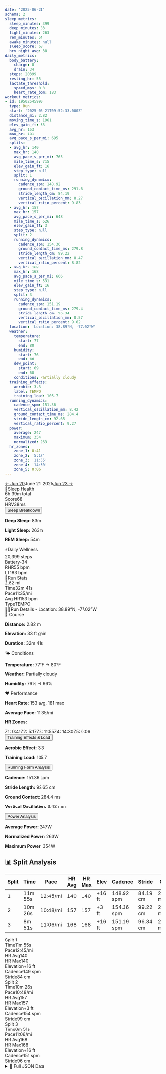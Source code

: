 ```yaml
---
date: '2025-06-21'
schema: 2
sleep_metrics:
  sleep_minutes: 399
  deep_minutes: 83
  light_minutes: 263
  rem_minutes: 54
  awake_minutes: null
  sleep_score: 68
  hrv_night_avg: 38
daily_metrics:
  body_battery:
    charge: 0
    drain: 34
  steps: 20399
  resting_hr: 55
  lactate_threshold:
    speed_mps: 0.3
    heart_rate_bpm: 183
workout_metrics:
- id: 19502545990
  type: Run
  start: '2025-06-21T09:52:33.000Z'
  distance_mi: 2.82
  moving_time_s: 1961
  elev_gain_ft: 33
  avg_hr: 153
  max_hr: 181
  avg_pace_s_per_mi: 695
  splits:
  - avg_hr: 140
    max_hr: 140
    avg_pace_s_per_mi: 765
    mile_time_s: 715
    elev_gain_ft: 16
    step_type: null
    split: 1
    running_dynamics:
      cadence_spm: 148.92
      ground_contact_time_ms: 291.6
      stride_length_cm: 84.19
      vertical_oscillation_mm: 8.27
      vertical_ratio_percent: 9.83
  - avg_hr: 157
    max_hr: 157
    avg_pace_s_per_mi: 648
    mile_time_s: 626
    elev_gain_ft: 3
    step_type: null
    split: 2
    running_dynamics:
      cadence_spm: 154.36
      ground_contact_time_ms: 279.8
      stride_length_cm: 99.22
      vertical_oscillation_mm: 8.47
      vertical_ratio_percent: 8.82
  - avg_hr: 168
    max_hr: 168
    avg_pace_s_per_mi: 666
    mile_time_s: 531
    elev_gain_ft: 16
    step_type: null
    split: 3
    running_dynamics:
      cadence_spm: 151.19
      ground_contact_time_ms: 279.4
      stride_length_cm: 96.34
      vertical_oscillation_mm: 8.57
      vertical_ratio_percent: 9.02
  location: 'Location: 38.89°N, -77.02°W'
  weather:
    temperature:
      start: 77
      end: 80
    humidity:
      start: 76
      end: 66
    dew_point:
      start: 69
      end: 68
    conditions: Partially cloudy
  training_effects:
    aerobic: 3.3
    label: TEMPO
    training_load: 105.7
  running_dynamics:
    cadence_spm: 151.36
    vertical_oscillation_mm: 8.42
    ground_contact_time_ms: 284.4
    stride_length_cm: 92.65
    vertical_ratio_percent: 9.27
  power:
    average: 247
    maximum: 354
    normalized: 263
  hr_zones:
    zone_1: 0:41
    zone_2: '5:17'
    zone_3: '11:55'
    zone_4: '14:30'
    zone_5: 0:06
---
```

<link rel="stylesheet" href="../../../training-data.css">

<div class="navigation-bar"><a href="20" class="nav-button nav-prev">← Jun 20</a><span class="nav-current">June 21, 2025</span><a href="23" class="nav-button nav-next">Jun 23 →</a></div>

<div class="card-container">
<div class="metric-card sleep-card">
<div class="card-header"><span class="card-emoji">🛌</span>Sleep Health</div>
<div class="metric-primary">6h 39m total</div>
<div class="metric-grid"><div class="metric-item"><span class="metric-label">Score</span><span class="metric-value">68</span></div><div class="metric-item"><span class="metric-label">HRV</span><span class="metric-value">38ms</span></div></div>
<button class="collapsible">Sleep Breakdown</button>
<div class="collapsible-content">
<p><strong>Deep Sleep:</strong> 83m</p>
<p><strong>Light Sleep:</strong> 263m</p>
<p><strong>REM Sleep:</strong> 54m</p>
</div>
</div>
<div class="metric-card wellness-card">
<div class="card-header"><span class="card-emoji">⚡</span>Daily Wellness</div>
<div class="metric-primary">20,399 steps</div>
<div class="metric-grid"><div class="metric-item"><span class="metric-label">Battery</span><span class="metric-value">-34</span></div><div class="metric-item"><span class="metric-label">RHR</span><span class="metric-value">55 bpm</span></div><div class="metric-item"><span class="metric-label">LT</span><span class="metric-value">183 bpm</span></div></div>
</div>
<div class="metric-card workout-card">
<div class="card-header"><span class="card-emoji">🏃</span>Run Stats</div>
<div class="metric-primary">2.82 mi</div>
<div class="metric-list"><div class="metric-item-full"><span class="metric-label">Time</span><span class="metric-value">32m 41s</span></div><div class="metric-item-full"><span class="metric-label">Pace</span><span class="metric-value">11:35/mi</span></div><div class="metric-item-full"><span class="metric-label">Avg HR</span><span class="metric-value">153 bpm</span></div><div class="metric-item-full"><span class="metric-label">Type</span><span class="metric-value">TEMPO</span></div></div>

</div>
<div class="workout-detail-card">
<div class="card-header"><span class="card-emoji">🏃‍♂️</span>Run Details - Location: 38.89°N, -77.02°W</div>
<div class="workout-sections">
<div class="workout-section">
<div class="section-title">📍 Course</div>
<p><strong>Distance:</strong> 2.82 mi</p>
<p><strong>Elevation:</strong> 33 ft gain</p>
<p><strong>Duration:</strong> 32m 41s</p>
</div>
<div class="workout-section">
<div class="section-title">🌤️ Conditions</div>
<p><strong>Temperature:</strong> 77°F → 80°F</p>
<p><strong>Weather:</strong> Partially cloudy</p>
<p><strong>Humidity:</strong> 76% → 66%</p>
</div>
<div class="workout-section">
<div class="section-title">❤️ Performance</div>
<p><strong>Heart Rate:</strong> 153 avg, 181 max</p>
<p><strong>Average Pace:</strong> 11:35/mi</p>
<p><strong>HR Zones:</strong></p><div class="zone-distribution"><span class="zone-item zone-1">Z1: 0:41</span><span class="zone-item zone-2">Z2: 5:17</span><span class="zone-item zone-3">Z3: 11:55</span><span class="zone-item zone-4">Z4: 14:30</span><span class="zone-item zone-5">Z5: 0:06</span></div>
</div>
</div>
<button class="collapsible">Training Effects & Load</button>
<div class="collapsible-content">
<p><strong>Aerobic Effect:</strong> 3.3</p>
<p><strong>Training Load:</strong> 105.7</p>
</div>
<button class="collapsible">Running Form Analysis</button>
<div class="collapsible-content">
<p><strong>Cadence:</strong> 151.36 spm</p>
<p><strong>Stride Length:</strong> 92.65 cm</p>
<p><strong>Ground Contact:</strong> 284.4 ms</p>
<p><strong>Vertical Oscillation:</strong> 8.42 mm</p>
</div>
<button class="collapsible">Power Analysis</button>
<div class="collapsible-content">
<p><strong>Average Power:</strong> 247W</p>
<p><strong>Normalized Power:</strong> 263W</p>
<p><strong>Maximum Power:</strong> 354W</p>
</div>
</div>
<div class="splits-section">
<h2>📊 Split Analysis</h2>
<div class="table-container">
<table class="splits-table"><thead><tr><th>Split</th><th>Time</th><th>Pace</th><th>HR Avg</th><th>HR Max</th><th>Elev</th><th>Cadence</th><th>Stride</th><th>GCT</th><th>VO</th></tr></thead><tbody><tr><td>1</td><td>11m 55s</td><td>12:45/mi</td><td>140</td><td>140</td><td>+16 ft</td><td>148.92 spm</td><td>84.19 cm</td><td>291.6 ms</td><td>8.27 mm</td></tr><tr><td>2</td><td>10m 26s</td><td>10:48/mi</td><td>157</td><td>157</td><td>+3 ft</td><td>154.36 spm</td><td>99.22 cm</td><td>279.8 ms</td><td>8.47 mm</td></tr><tr><td>3</td><td>8m 51s</td><td>11:06/mi</td><td>168</td><td>168</td><td>+16 ft</td><td>151.19 spm</td><td>96.34 cm</td><td>279.4 ms</td><td>8.57 mm</td></tr></tbody></table>
<div class="mobile-splits"><div class="mobile-split-card"><div class="mobile-split-header">Split 1</div><div class="mobile-split-row"><span class="mobile-split-label">Time</span><span class="mobile-split-value">11m 55s</span></div><div class="mobile-split-row"><span class="mobile-split-label">Pace</span><span class="mobile-split-value">12:45/mi</span></div><div class="mobile-split-row"><span class="mobile-split-label">HR Avg</span><span class="mobile-split-value">140</span></div><div class="mobile-split-row"><span class="mobile-split-label">HR Max</span><span class="mobile-split-value">140</span></div><div class="mobile-split-row"><span class="mobile-split-label">Elevation</span><span class="mobile-split-value">+16 ft</span></div><div class="mobile-split-row"><span class="mobile-split-label">Cadence</span><span class="mobile-split-value">149 spm</span></div><div class="mobile-split-row"><span class="mobile-split-label">Stride</span><span class="mobile-split-value">84 cm</span></div></div><div class="mobile-split-card"><div class="mobile-split-header">Split 2</div><div class="mobile-split-row"><span class="mobile-split-label">Time</span><span class="mobile-split-value">10m 26s</span></div><div class="mobile-split-row"><span class="mobile-split-label">Pace</span><span class="mobile-split-value">10:48/mi</span></div><div class="mobile-split-row"><span class="mobile-split-label">HR Avg</span><span class="mobile-split-value">157</span></div><div class="mobile-split-row"><span class="mobile-split-label">HR Max</span><span class="mobile-split-value">157</span></div><div class="mobile-split-row"><span class="mobile-split-label">Elevation</span><span class="mobile-split-value">+3 ft</span></div><div class="mobile-split-row"><span class="mobile-split-label">Cadence</span><span class="mobile-split-value">154 spm</span></div><div class="mobile-split-row"><span class="mobile-split-label">Stride</span><span class="mobile-split-value">99 cm</span></div></div><div class="mobile-split-card"><div class="mobile-split-header">Split 3</div><div class="mobile-split-row"><span class="mobile-split-label">Time</span><span class="mobile-split-value">8m 51s</span></div><div class="mobile-split-row"><span class="mobile-split-label">Pace</span><span class="mobile-split-value">11:06/mi</span></div><div class="mobile-split-row"><span class="mobile-split-label">HR Avg</span><span class="mobile-split-value">168</span></div><div class="mobile-split-row"><span class="mobile-split-label">HR Max</span><span class="mobile-split-value">168</span></div><div class="mobile-split-row"><span class="mobile-split-label">Elevation</span><span class="mobile-split-value">+16 ft</span></div><div class="mobile-split-row"><span class="mobile-split-label">Cadence</span><span class="mobile-split-value">151 spm</span></div><div class="mobile-split-row"><span class="mobile-split-label">Stride</span><span class="mobile-split-value">96 cm</span></div></div></div>
</div>
</div>
</div>

<script>
document.addEventListener('DOMContentLoaded', function() {
    var coll = document.getElementsByClassName("collapsible");
    var i;

    for (i = 0; i < coll.length; i++) {
        coll[i].addEventListener("click", function() {
            this.classList.toggle("active");
            var content = this.nextElementSibling;
            if (content.style.maxHeight){
                content.style.maxHeight = null;
            } else {
                content.style.maxHeight = content.scrollHeight + "px";
            } 
        });
    }
});
</script>

<details>
<summary>📄 Full JSON Data</summary>

```json
{
  "date": "2025-06-21",
  "schema": 2,
  "sleep_metrics": {
    "sleep_minutes": 399,
    "deep_minutes": 83,
    "light_minutes": 263,
    "rem_minutes": 54,
    "awake_minutes": null,
    "sleep_score": 68,
    "hrv_night_avg": 38
  },
  "daily_metrics": {
    "body_battery": {
      "charge": 0,
      "drain": 34
    },
    "steps": 20399,
    "resting_hr": 55,
    "lactate_threshold": {
      "speed_mps": 0.3,
      "heart_rate_bpm": 183
    }
  },
  "workout_metrics": [
    {
      "id": 19502545990,
      "type": "Run",
      "start": "2025-06-21T09:52:33.000Z",
      "distance_mi": 2.82,
      "moving_time_s": 1961,
      "elev_gain_ft": 33,
      "avg_hr": 153,
      "max_hr": 181,
      "avg_pace_s_per_mi": 695,
      "splits": [
        {
          "avg_hr": 140,
          "max_hr": 140,
          "avg_pace_s_per_mi": 765,
          "mile_time_s": 715,
          "elev_gain_ft": 16,
          "step_type": null,
          "split": 1,
          "running_dynamics": {
            "cadence_spm": 148.92,
            "ground_contact_time_ms": 291.6,
            "stride_length_cm": 84.19,
            "vertical_oscillation_mm": 8.27,
            "vertical_ratio_percent": 9.83
          }
        },
        {
          "avg_hr": 157,
          "max_hr": 157,
          "avg_pace_s_per_mi": 648,
          "mile_time_s": 626,
          "elev_gain_ft": 3,
          "step_type": null,
          "split": 2,
          "running_dynamics": {
            "cadence_spm": 154.36,
            "ground_contact_time_ms": 279.8,
            "stride_length_cm": 99.22,
            "vertical_oscillation_mm": 8.47,
            "vertical_ratio_percent": 8.82
          }
        },
        {
          "avg_hr": 168,
          "max_hr": 168,
          "avg_pace_s_per_mi": 666,
          "mile_time_s": 531,
          "elev_gain_ft": 16,
          "step_type": null,
          "split": 3,
          "running_dynamics": {
            "cadence_spm": 151.19,
            "ground_contact_time_ms": 279.4,
            "stride_length_cm": 96.34,
            "vertical_oscillation_mm": 8.57,
            "vertical_ratio_percent": 9.02
          }
        }
      ],
      "location": "Location: 38.89\u00b0N, -77.02\u00b0W",
      "weather": {
        "temperature": {
          "start": 77,
          "end": 80
        },
        "humidity": {
          "start": 76,
          "end": 66
        },
        "dew_point": {
          "start": 69,
          "end": 68
        },
        "conditions": "Partially cloudy"
      },
      "training_effects": {
        "aerobic": 3.3,
        "label": "TEMPO",
        "training_load": 105.7
      },
      "running_dynamics": {
        "cadence_spm": 151.36,
        "vertical_oscillation_mm": 8.42,
        "ground_contact_time_ms": 284.4,
        "stride_length_cm": 92.65,
        "vertical_ratio_percent": 9.27
      },
      "power": {
        "average": 247,
        "maximum": 354,
        "normalized": 263
      },
      "hr_zones": {
        "zone_1": "0:41",
        "zone_2": "5:17",
        "zone_3": "11:55",
        "zone_4": "14:30",
        "zone_5": "0:06"
      }
    }
  ]
}
```
</details>
